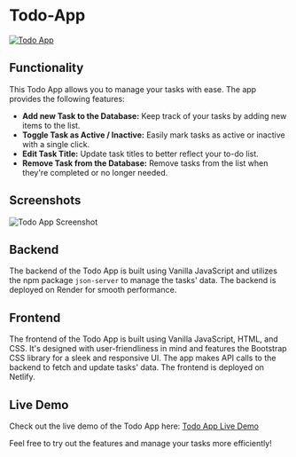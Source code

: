 # Todo-App

[![Todo App](https://github.com/iamsaurabh7/todo/assets/91486795/212bdac1-f081-432e-9597-05976900d2ad)](https://64ec881970ea1b02a7426156--stellar-mooncake-6f6278.netlify.app/)

## Functionality

This Todo App allows you to manage your tasks with ease. The app provides the following features:

- **Add new Task to the Database:** Keep track of your tasks by adding new items to the list.
- **Toggle Task as Active / Inactive:** Easily mark tasks as active or inactive with a single click.
- **Edit Task Title:** Update task titles to better reflect your to-do list.
- **Remove Task from the Database:** Remove tasks from the list when they're completed or no longer needed.

## Screenshots

![Todo App Screenshot](https://github.com/iamsaurabh7/todo/assets/screenshot.png)

## Backend

The backend of the Todo App is built using Vanilla JavaScript and utilizes the npm package `json-server` to manage the tasks' data. The backend is deployed on Render for smooth performance.

## Frontend

The frontend of the Todo App is built using Vanilla JavaScript, HTML, and CSS. It's designed with user-friendliness in mind and features the Bootstrap CSS library for a sleek and responsive UI. The app makes API calls to the backend to fetch and update tasks' data. The frontend is deployed on Netlify.

## Live Demo

Check out the live demo of the Todo App here: [Todo App Live Demo](https://64ec881970ea1b02a7426156--stellar-mooncake-6f6278.netlify.app/)

Feel free to try out the features and manage your tasks more efficiently!
